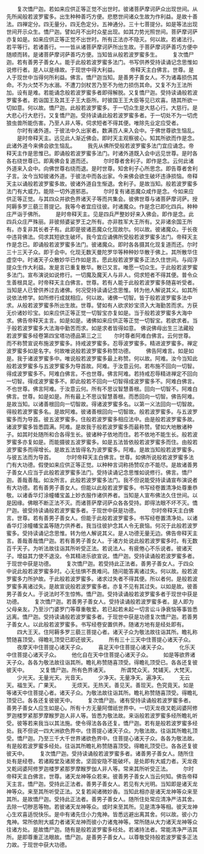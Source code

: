 <!-- { "loadSidebar": true } -->
　　复次憍尸迦。若如来应供正等正觉不出世时。彼诸菩萨摩诃萨众出现世间。从先所闻般若波罗蜜多。出生种种善巧方便。悲愍世间诸众生故为作利益。是故十善法。四禅定分。四无量分。四无色定分。五神通分。三十七菩提分。如是等法出现世间开示众生。憍尸迦。譬如月不出时众星出现。如其力势光照世间。菩萨摩诃萨亦复如是。如来应供正等正觉不出世时。所有正法亦不隐灭。何以故。若诸法行。若平等行。若诸善行。一一皆从诸菩萨摩诃萨所出生故。于菩萨摩诃萨善巧方便中随顺而转。是诸菩萨摩诃萨善巧方便。当知皆从般若波罗蜜多生。
　　复次憍尸迦。若有善男子善女人。能于此般若波罗蜜多法门。书写供养受持读诵记念思惟如说修行者。是人以是缘故。于现世中得大利益。
　　帝释天主白佛言。世尊。是人于现世中当得何所利益。佛言。憍尸迦当知。是善男子善女人。不为诸毒损伤其命。不为火焚不为水溺。不遭刀剑杖苦乃至不为他力损伤其命。又复不为王法所加。设有是难。若能诵念般若波罗蜜多者即得解脱。又复憍尸迦。受持读诵般若波罗蜜多者。若诣国王及其王子王大臣所。时彼国王王大臣等见已欢喜。随其所欲一切如意。何以故。憍尸迦。此般若波罗蜜多。于一切众生是大慈心行。大慈行。是大悲心行大悲行。又复憍尸迦。受持读诵此般若波罗蜜多者。于一切处不为一切虎狼虫兽所能伤害。乃至人非人等。伺求短者不得其便。唯除先业定应受者。
　　尔时有诸外道。于彼法中久出家者。数满百人来入会中。于佛世尊欲生恼乱。
　　是时帝释天主。远见此人渐近佛会。即时天主观察彼心。知其所欲而作是念。此诸外道今来佛会欲生恼乱。
　　我先从佛所受般若波罗蜜多法门宜应诵念。帝释天主作是思惟已。即诵般若波罗蜜多法门。时诸外道既入会中远见世尊。是时各各右绕世尊已。即离佛会复道而还。
　　尔时尊者舍利子。即作是念。云何此诸外道来入会中。向佛世尊右绕而退。是时世尊。知舍利子心所思念。即告尊者舍利子言。汝今当知彼诸外道。于彼法中而各出家。今来佛会欲生破坏违诤损恼。帝释天主以诵般若波罗蜜多故。彼诸外道自生惭退。舍利子。是故当知。般若波罗蜜多法门有大威力。能除一切外道邪恶。
　　尔时复有诸恶魔众咸作是念。今如来应供正等正觉。与其四众并欲色界诸天子等而共集会。彼佛世尊与诸菩萨摩诃萨。授阿耨多罗三藐三菩提记。我等今者宜应往彼。时诸魔众。作是念已即化四兵。种种庄严诣于佛所。
　　是时帝释天主。见是四兵严整妙好来入佛会。即作是念。此四兵众庄严殊丽。非彼频婆娑罗王之所有。亦非胜军大王所有。又非诸余国王所有。亦复非其长者子有。此即是彼诸恶魔众化现故尔。何以故。彼诸魔众。于长夜中违背佛法。伺求其短欲生破坏。我今宜应诵佛所受般若波罗蜜多法门。帝释天主作是念已。即诵般若波罗蜜多法门。彼诸魔众。即时各各摄其化现复道而还。尔时三十三天子众。即于会中。化现无数天曼陀罗华等种种妙华散于佛上。其所散华住虚空中。时诸天子众散妙华已作如是言。愿此般若波罗蜜多正法久住世间。与阎浮提众生作大利益。发是言已重复散华。散已又言。唯愿一切众生。于此般若波罗蜜多法门。宣布演说如说修行。一切魔及魔天人与非人。伺求短者不得其便。普令众生善根具足。时帝释天主白佛言。世尊。若有人能于此般若波罗蜜多随喜听受者。当知是人已曾供养过去诸佛。何况受持读诵记念思惟。转为他人解说其义。如其所说依法修学。如所修行成就相应。何以故。诸佛一切智。皆于般若波罗蜜多法中求。从般若波罗蜜多所出生故。世尊。譬如有人欲求妙宝须入大海勤苦而求。方获无价诸妙珍宝。如来应供正等正觉一切智宝亦复如是。当于般若波罗蜜多大海中求。佛告帝释天主言。如是如是。诸佛如来应供正等正觉一切智宝。若欲求者。当于般若波罗蜜多大法海中勤苦而求。如是求者皆得如意。
佛说佛母出生三法藏般若波罗蜜多经卷第四宝塔功德品第三之三
　　尔时尊者阿难白佛言。云何世尊。而不称赞宣说布施波罗蜜多。持戒波罗蜜多。忍辱波罗蜜多。精进波罗蜜多。禅定波罗蜜多如是名字。何故唯说般若波罗蜜多称赞功德。
　　佛告阿难言。如是如是。我于诸波罗蜜多中。唯说般若波罗蜜多最上称赞。何以故。阿难。汝今当知此般若波罗蜜多与五波罗蜜多为导首故。阿难。于汝意云何。若布施不回向一切智。得成波罗蜜多不。阿难白佛言。不也世尊。佛言阿难。若持戒忍辱精进禅定不回向一切智。得成波罗蜜多不。即此般若不回向一切智得成波罗蜜多不。阿难白佛言。不也世尊。佛言阿难。于汝意云何。所有不思议智慧善根。回向一切智不。阿难白佛言。世尊。如是如是。所有最上不思议智慧善根。而悉回向一切智。佛告阿难。是故当知。以诸善根回向一切智故。得诸波罗蜜多名。以第一义法回向一切智故。得般若波罗蜜多名。是故阿难。彼诸善根回向一切智故。般若波罗蜜多。与五波罗蜜多而为导首。彼五波罗蜜多。住般若波罗蜜多相应法中。由是般若波罗蜜多故。诸波罗蜜多皆悉圆满。阿难。是故我于般若波罗蜜多而最称赞。譬如大地散诸种子。如其时处随所和合各得生长。彼诸种子依地而住。若不依地不能生长。般若波罗蜜多亦复如是。而能摄彼五波罗蜜多。如是五法皆依般若波罗蜜多而住。由般若波罗蜜多而得增长。是故五法皆得名为波罗蜜多。阿难。是故当知般若波罗蜜多。与彼五法而为导首。
　　尔时帝释天主白佛言。世尊。如佛所说般若波罗蜜多法门有大功德。假使如来应供正等正觉。以种种言词称扬赞叹亦不能尽。是故诸善男子善女人应当于此般若波罗蜜多法门。受持读诵记念思惟如说修行。佛言。憍尸迦。善哉善哉。如汝所言。此般若波罗蜜多法门。我不但说能受持读诵宣布演说者有大功德。若有善男子善女人。但能以此般若波罗蜜多。书写经卷置清净处尊重恭敬。以诸香华灯涂幢幡宝盖上妙衣服作诸供养者。当知是人宣布佛法久住世间。以是因缘。佛眼不断正法不灭。而诸菩萨摩诃萨众各各受持。即得法眼不坏不灭。憍尸迦。彼受持读诵般若波罗蜜多者。于现世中获是功德。
　　尔时帝释天主白佛言。世尊。若有善男子善女人。但能于此般若波罗蜜多。书写经卷置清净处。以诸香华灯涂幢幡宝盖等随力供养者。我当往彼护念其人令无衰恼。何况于此般若波罗蜜多。受持读诵记念思惟。转为他人解说其义。是人功德无量无边。佛告帝释天主言。善哉善哉憍尸迦。若有善男子善女人。于诸方处说此般若波罗蜜多时。有无数百千天子。为听法故往诣其所听受正法。若说法人。有疲倦心不乐说者。彼诸天子。增益其力使不退没。令其精进乐欲宣说。憍尸迦。受持读诵般若波罗蜜多者。于现世中获是功德。
　　复次憍尸迦。若受持此正法者。善男子善女人。于四众中说此般若波罗蜜多时。心无怯惧不畏难问。随问能答离诸过失。何以故。般若波罗蜜多力所护故。于此般若波罗蜜多。诸求过失者不得其便。所以者何。是般若波罗蜜多离诸过失。是故宣说般若波罗蜜多者。亦复不见有其过失。以如是故。彼善男子善女人。于说法时不生惊怖。憍尸迦。受持读诵般若波罗蜜多者于现世中获是功德。
　　复次憍尸迦。若善男子善女人。受持读诵般若波罗蜜多者。是人即为父母亲友。乃至沙门婆罗门等尊重敬爱。若已起若未起一切言讼斗诤衰恼等事皆悉远离。憍尸迦。受持读诵般若波罗蜜多者。于现世中获是功德复次憍尸迦。若善男子善女人。以此般若波罗蜜多。书写经卷安置供养。随诸方地有是经处即有。
　　四大王天。住阿耨多罗三藐三菩提心者。诸天子众为敬法故往诣其所。瞻礼称赞随喜顶受。得瞻礼顶受已即还彼天。
　　所有三十三天中住菩提心诸天子众。
　　夜摩天中住菩提心诸天子众。
　　喜足天中住菩提心诸天子众。
　　化乐天中住菩提心诸天子众。
　　他化自在天中住菩提心诸天子众。
　　如是等欲界诸天子众。各各为敬法故往诣其所。瞻礼称赞随喜顶受。得瞻礼顶受已。各各还复彼彼天中。
　　又复憍尸迦。所有色界诸天。
　　所谓梵众天。梵辅天。大梵天。
　　少光天。无量光天。光音天。
　　少净天。无量净天。遍净天。
　　无云天。福生天。广果天。
　　无烦天。无热天。善见天。善现天。色究竟天。如是等诸天中住菩提心者。诸天子众。为敬法故往诣其所。瞻礼称赞随喜顶受。得瞻礼顶受已。各各还复彼彼天中。
　　复次憍尸迦。诸有受持读诵般若波罗蜜多者。善男子善女人应生如是心。所有十方无量阿僧祇世界中。一切天龙夜叉乾闼婆阿修罗迦楼罗紧那罗摩睺罗迦人非人等。皆悉为敬法故。来诣般若波罗蜜多经所瞻礼听受。彼等若来我当以其法施。使令得法各各还复。憍尸迦。若有是般若波罗蜜多经处。我不但说一四大洲欲色界中。住菩提心诸天子众。为敬法故。往诣其所瞻礼顶受。憍尸迦。乃至三千大千世界诸欲色界中。住菩提心诸天子众。各各为敬法故。有是般若波罗蜜多经处。往诣其所瞻礼称赞随喜顶受。得瞻礼顶受已。各各还复彼彼天中。
　　复次憍尸迦。受持读诵般若波罗蜜多者。诸善男子善女人。随所住处有是经卷。若诸殿堂及诸房舍。坚固安隐不能破坏。是处即有大威力者。天龙夜叉乾闼婆阿修罗迦楼罗紧那罗摩睺罗伽人非人等。常来其所听受正法。
　　尔时帝释天主白佛言。世尊。诸天龙神等众若来。彼善男子善女人当云何知。佛告帝释天主言。憍尸迦。受持此正法者。善男子善女人。若见有大光明。当知即是诸天龙神等众。来至其所听受正法。又复若闻诸微妙香。当知此相亦是诸天龙神等众来至其所。是故憍尸迦。受持此正法者。善男子善女人。随所住处常应清净严洁其舍。去除一切秽恶等物。若彼诸天龙神等众。或时来至其所。见是清净等相。彼天龙神心生欢喜适悦快乐。是中有诸先住小力鬼神。皆悉远避出离其舍。何以故。彼小力鬼神。常所依附大威力者诸天龙神而彼小力诸鬼神等。常所随从大力诸天龙神等众往诸方处。是故憍尸迦。随有是般若波罗蜜多经处。若诸持法者。常能清净严洁其所。是即尊重正法眼故。憍尸迦。是善男子善女人。以尊敬受持般若波罗蜜多正法力故。于现世中获大功德。
